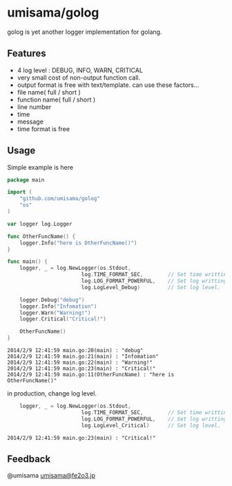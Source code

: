 # umisama/golog
golog is yet another logger implementation for golang.

## Features
 * 4 log level : DEBUG, INFO, WARN, CRITICAL
  * very small cost of non-output function call.
 * output format is free with text/template. can use these factors...
  * file name( full / short )
  * function name( full / short )
  * line number
  * time
  * message
 * time format is free

## Usage
Simple example is here

```go
package main

import (
	"github.com/umisama/golog"
	"os"
)

var logger log.Logger

func OtherFuncName() {
	logger.Info("here is OtherFuncName()")
}

func main() {
	logger, _ = log.NewLogger(os.Stdout,
						log.TIME_FORMAT_SEC,		// Set time writting format.
						log.LOG_FORMAT_POWERFUL,	// Set log writting format.
						log.LogLevel_Debug)			// Set log level.

	logger.Debug("debug")
	logger.Info("Infomation")
	logger.Warn("Warning!")
	logger.Critical("Critical!")

	OtherFuncName()
}
```

```output
2014/2/9 12:41:59 main.go:20(main) : "debug"
2014/2/9 12:41:59 main.go:21(main) : "Infomation"
2014/2/9 12:41:59 main.go:22(main) : "Warning!"
2014/2/9 12:41:59 main.go:23(main) : "Critical!"
2014/2/9 12:41:59 main.go:11(OtherFuncName) : "here is OtherFuncName()"
```

in production, change  log level.

```go
	logger, _ = log.NewLogger(os.Stdout,
						log.TIME_FORMAT_SEC,		// Set time writting format.
						log.LOG_FORMAT_POWERFUL,	// Set log writting format.
						log.LogLevel_Critical)		// Set log level.
```

```output
2014/2/9 12:41:59 main.go:23(main) : "Critical!"
```

## Feedback
@umisama
umisama@fe2o3.jp
